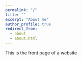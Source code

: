 ```yaml
---
permalink: "/"
title: ""
excerpt: "About me"
author_profile: true
redirect_from: 
  - about
  - about.html
---
```


This is the front page of a website